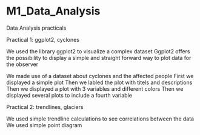 # M1_Data_Analysis
Data Analysis practicals


Practical 1: ggplot2, cyclones

We used the library ggplot2 to visualize a complex dataset
Ggplot2 offers the possibility to display a simple and straight forward way to plot data for the observer

We made use of a dataset about cyclones and the affected people
First we displayed a simple plot
Then we labled the plot with titels and descriptions
Then we displayed a plot with 3 variables and different colors
Then we displayed several plots to include a fourth variable


Practical 2: trendlines, glaciers 

We used simple trendline calculations to see correlations between the data
We used simple point diagram
